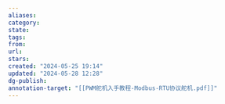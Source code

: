 ```yaml
---
aliases: 
category: 
state: 
tags: 
from: 
url: 
stars: 
created: "2024-05-25 19:14"
updated: "2024-05-28 12:28"
dg-publish: 
annotation-target: "[[PWM舵机入手教程-Modbus-RTU协议舵机.pdf]]"
---
```

